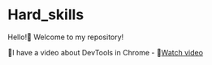 # Hard_skills
Hello!:wave: Welcome to my repository!

:large_blue_diamond:I have a video about DevTools in Chrome - :movie_camera:[Watch video](https://www.youtube.com/watch?v=QypQK5ixJ3o)
